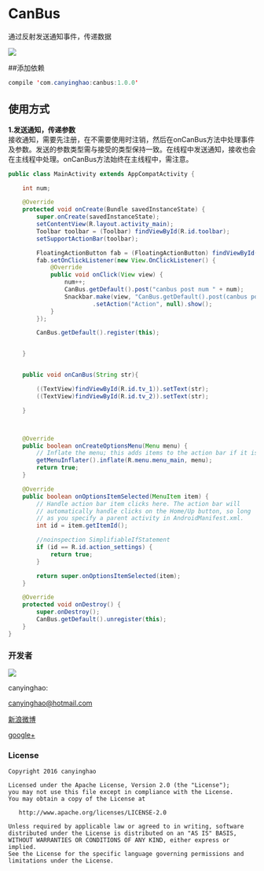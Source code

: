 # CanBus
通过反射发送通知事件，传递数据

![](./pic/CanBus.gif)  

##添加依赖
```JAVA
compile 'com.canyinghao:canbus:1.0.0'
```

## 使用方式 
**1.发送通知，传递参数**  
接收通知，需要先注册，在不需要使用时注销，然后在onCanBus方法中处理事件及参数。发送的参数类型需与接受的类型保持一致。在线程中发送通知，接收也会在主线程中处理。onCanBus方法始终在主线程中，需注意。
```JAVA
public class MainActivity extends AppCompatActivity {

    int num;

    @Override
    protected void onCreate(Bundle savedInstanceState) {
        super.onCreate(savedInstanceState);
        setContentView(R.layout.activity_main);
        Toolbar toolbar = (Toolbar) findViewById(R.id.toolbar);
        setSupportActionBar(toolbar);

        FloatingActionButton fab = (FloatingActionButton) findViewById(R.id.fab);
        fab.setOnClickListener(new View.OnClickListener() {
            @Override
            public void onClick(View view) {
                num++;
                CanBus.getDefault().post("canbus post num " + num);
                Snackbar.make(view, "CanBus.getDefault().post(canbus post num " + num + ")", Snackbar.LENGTH_SHORT)
                        .setAction("Action", null).show();
            }
        });

        CanBus.getDefault().register(this);


    }


    public void onCanBus(String str){

        ((TextView)findViewById(R.id.tv_1)).setText(str);
        ((TextView)findViewById(R.id.tv_2)).setText(str);

    }



    @Override
    public boolean onCreateOptionsMenu(Menu menu) {
        // Inflate the menu; this adds items to the action bar if it is present.
        getMenuInflater().inflate(R.menu.menu_main, menu);
        return true;
    }

    @Override
    public boolean onOptionsItemSelected(MenuItem item) {
        // Handle action bar item clicks here. The action bar will
        // automatically handle clicks on the Home/Up button, so long
        // as you specify a parent activity in AndroidManifest.xml.
        int id = item.getItemId();

        //noinspection SimplifiableIfStatement
        if (id == R.id.action_settings) {
            return true;
        }

        return super.onOptionsItemSelected(item);
    }

    @Override
    protected void onDestroy() {
        super.onDestroy();
        CanBus.getDefault().unregister(this);
    }
}

``` 





### 开发者

![](https://avatars3.githubusercontent.com/u/12572840?v=3&s=460) 

canyinghao: 

<canyinghao@hotmail.com>  

[新浪微博](http://weibo.com/u/5670978460)

[google+](https://plus.google.com/u/0/109542533436298291853)

### License

    Copyright 2016 canyinghao

    Licensed under the Apache License, Version 2.0 (the "License");
    you may not use this file except in compliance with the License.
    You may obtain a copy of the License at

       http://www.apache.org/licenses/LICENSE-2.0

    Unless required by applicable law or agreed to in writing, software
    distributed under the License is distributed on an "AS IS" BASIS,
    WITHOUT WARRANTIES OR CONDITIONS OF ANY KIND, either express or implied.
    See the License for the specific language governing permissions and
    limitations under the License.

